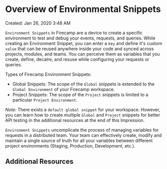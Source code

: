 # Overview of Environmental Snippets

Created: Jan 26, 2020 3:48 AM

`Environment Snippets` in Firecamp are a device to create a specific environment to test and debug your events, requests, and queries. While creating an Environment Snippet, you can enter a `key` and define it's custom `value` that can be reused anywhere inside your code and synced across projects, modules, and teams. You can perceive them as variables that you create, define, decalre, and resuse while configuring your requests or queries. 

Types of Firecamp Environment Snippets:

- Global Snippets: The scope of the `Global` snippets is extended to the `Global Environment` of your Firecamp workspace. 
- Project Snippets: The scope of the `Project` snippets is limited to a particular `Project Environment`.

*Note*: There exists a `default global snippet` for your workspace. However, you can learn how to create multiple `Global` and `Project` snippets for better API testing in the additional resources at the end of this Impression. 


`Environment Snippets` uncomplicate the process of managing variables for requests in a distributed team. Your team can effectively create, modify and maintain a single source of truth for all your variables between different project environments (Staging, Production, Development, etc.). 

## Additional Resources 
